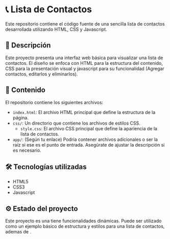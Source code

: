 # 📞 Lista de Contactos

Este repositorio contiene el código fuente de una sencilla lista de contactos desarrollada utilizando HTML, CSS y Javascript.

## 📝 Descripción

Este proyecto presenta una interfaz web básica para visualizar una lista de contactos. El diseño se enfoca con HTML para la estructura del contenido, CSS para la presentación visual y javascript para su funcionalidad (Agregar contactos, editarlos y eliminarlos). 

## 📂 Contenido

El repositorio contiene los siguientes archivos:

* `index.html`: El archivo HTML principal que define la estructura de la página.
* `css/`: Un directorio que contiene los archivos de estilos CSS.
    * `style.css`: El archivo CSS principal que define la apariencia de la lista de contactos.
* `app/`: (Según tu enlace) Podría contener archivos adicionales o ser la raíz si ese es el punto de entrada. Asegúrate de ajustar la descripción si es necesario.

## 🛠️ Tecnologías utilizadas

* HTML5
* CSS3 
* Javascript

## ⚙️ Estado del proyecto

Este proyecto es una tiene funcionalidades dinámicas. Puede ser utilizado como un ejemplo básico de estructura y estilos para una lista de contactos, ademas de .
